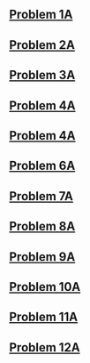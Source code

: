 
## [Problem 1A](1A.md)
## [Problem 2A](2A.md)
## [Problem 3A](3A.md)
## [Problem 4A](4A.md)
## [Problem 4A](5A.md)
## [Problem 6A](6A.md)
## [Problem 7A](7A.md)
## [Problem 8A](8A.md)
## [Problem 9A](9A.md)
## [Problem 10A](10A.md)
## [Problem 11A](11A.md)
## [Problem 12A](12A.md)
